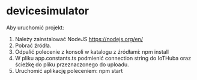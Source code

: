 # devicesimulator
Aby uruchomić projekt:
1. Należy zainstalować NodeJS https://nodejs.org/en/
2. Pobrać źródła.
3. Odpalić polecenie z konsoli w katalogu z źródłami: npm install
4. W pliku app.constants.ts podmienić connection string do IoTHuba oraz ścieżkę do pliku przeznaczonego do uploadu.
5. Uruchomić aplikację poleceniem: npm start

